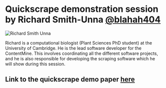 # Quickscrape demonstration session by Richard Smith-Unna [@blahah404](https://twitter.com/blahah404)

![Richard Smith Unna](https://pbs.twimg.com/profile_images/517990418646958081/3sxMO3e-.jpeg)

Richard is a computational biologist (Plant Sciences PhD student) at the University of Cambridge. He is the lead software developer for the ContentMine. This involves coordinating all the different software projects, and he is also responsible for developing the scraping software which he will show during this session.

## Link to the quickscrape demo paper [here](https://github.com/Blahah/scraperJSON-demo-paper/blob/master/paper.pdf?raw=true)
